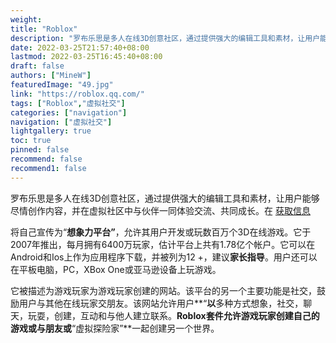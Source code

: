 ```yaml
---
weight: 
title: "Roblox"
description: "罗布乐思是多人在线3D创意社区，通过提供强大的编辑工具和素材，让用户能够尽情创作内容，并在虚拟社区中与伙伴一同体验交流、共同成长。"
date: 2022-03-25T21:57:40+08:00
lastmod: 2022-03-25T16:45:40+08:00
draft: false
authors: ["MineW"]
featuredImage: "49.jpg"
link: "https://roblox.qq.com/"
tags: ["Roblox","虚拟社交"]
categories: ["navigation"]
navigation: ["虚拟社交"]
lightgallery: true
toc: true
pinned: false
recommend: false
recommend1: false
---
```

罗布乐思是多人在线3D创意社区，通过提供强大的编辑工具和素材，让用户能够尽情创作内容，并在虚拟社区中与伙伴一同体验交流、共同成长。在 [获取信息](https://www.webwise.ie/category/parents/explainers/)


将自己宣传为“**想象力平台”**，允许其用户开发或玩数百万个3D在线游戏。它于2007年推出，每月拥有6400万玩家，估计平台上共有1.78亿个帐户。它可以在Android和Ios上作为应用程序下载，并被列为12 +，建议**家长指导**。用户还可以在平板电脑，PC，XBox One或亚马逊设备上玩游戏。

它被描述为游戏玩家为游戏玩家创建的网站。该平台的另一个主要功能是社交，鼓励用户与其他在线玩家交朋友。该网站允许用户**“**以**多种方式想象，社交，聊天，玩耍，创建，互动和与他人建立联系。**Roblox套件允许游戏玩家创建自己的游戏或与朋友或**“虚拟探险家”**一起创建另一个世界。
